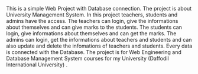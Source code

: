 This is a simple Web Project with Database connection. The project is about University Management System. In this project teachers, students and admins have the access. The teachers can login, give the informations about themselves and can give marks to the students. The students can login, give informations about themselves and can get the marks. The admins can login, get the informations about teachers and students and can also update and delete the infomations of teachers and students. Every data is connected with the Database. The project is for Web Engineering and Database Management System courses for my University (Daffodil International University) .